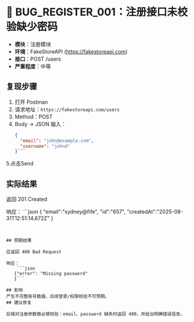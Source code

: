 # 🐛 BUG_REGISTER_001：注册接口未校验缺少密码

- **模块**：注册模块  
- **环境**：FakeStoreAPI (https://fakestoreapi.com)  
- **接口**：POST /users  
- **严重程度**：中等  

## 复现步骤
1. 打开 Postman  
2. 请求地址：`https://fakestoreapi.com/users`  
3. Method：POST  
4. Body → JSON 
输入：  
   ```json
   {
     "email": "john@example.com",
     "username": "johnd"
   }```

5.点击Send

## 实际结果
返回 201 Created

响应：
    ```json
   { "email":"sydney@fife", "id":"657", "createdAt":"2025-08-31T12:51:14.672Z" }
```


## 预期结果

应返回 400 Bad Request

响应：
    ```json
   {"error": "Missing password"
   }```

## 影响
产生不完整账号数据，后续登录/权限校验不可预期。
## 建议修复

后端对注册参数做必填校验：email、password 缺失时返回 400，并给出明确错误信息。